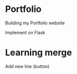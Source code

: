 # Portfolio
Building my Portfolio website

Implement on Flask

# Learning merge

Add new line (button)